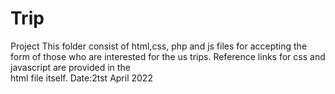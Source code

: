 # Trip
Project 
This folder consist of html,css, php and js files for accepting the form of those who are
interested for the us trips. Reference links for css and javascript are provided in the   
html file itself.
Date:2tst April 2022      
          
              
                     
            
      
    
       
       
    
